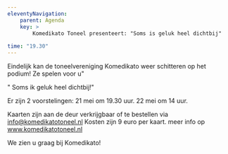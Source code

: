 ```yaml
---
eleventyNavigation:
    parent: Agenda
    key: >
        Komedikato Toneel presenteert: "Soms is geluk heel dichtbij"
        
time: "19.30"
---
```

 Eindelijk kan de toneelvereniging Komedikato weer schitteren op het podium!
 Ze spelen voor u"
 
 " Soms ik geluk heel dichtbij!"
 
 Er zijn 2 voorstelingen:
 21 mei om 19.30 uur.
 22 mei om 14 uur.

Kaarten zijn aan de deur verkrijgbaar of te bestellen via info@komedikatotoneel.nl 
Kosten zijn 9 euro per kaart.
meer info op www.komedikatotoneel.nl 

We zien u graag bij Komedikato!
